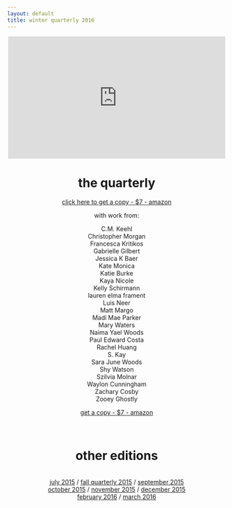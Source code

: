 ```yaml
---
layout: default
title: winter quarterly 2016
---
```

<div align="center">
    <iframe src="https://player.vimeo.com/video/152604296" width="500" height="281" frameborder="0" webkitallowfullscreen mozallowfullscreen allowfullscreen></iframe> 
    <p><h1>the quarterly</h1></p>
    <a href="http://amzn.com/1522952233">click here to get a copy - $7 - amazon</a>
    <p align="center">with work from:</p>
    <p>C.M. Keehl</br>
    Christopher Morgan</br>
    Francesca Kritikos</br>
    Gabrielle Gilbert</br>
    Jessica K Baer</br>
    Kate Monica</br>
    Katie Burke</br>
    Kaya Nicole</br>
    Kelly Schirmann</br>
    lauren elma frament</br>
    Luis Neer</br>
    Matt Margo</br>
    Madi Mae Parker</br>
    Mary Waters</br>
    Naima Yael Woods</br>
    Paul Edward Costa</br>
    Rachel Huang</br>
    S. Kay</br>
    Sara June Woods</br>
    Shy Watson</br>
    Szilvia Molnar</br>
    Waylon Cunningham</br>
    Zachary Cosby</br>
    Zooey Ghostly</br></p>
    <a href="http://amzn.com/1522952233">get a copy - $7 - amazon</a>
    </br></br></br>
    <h1><a class = "ts">other editions</a></h1></br>
    <a href="../july2015/">july 2015</a> / <a href="../fall2015/">fall quarterly 2015</a> / <a href="../september2015/">september 2015</a> <br> <a href="../october2015/">october 2015</a> / <a href="../november2015/">november 2015</a> / <a href="../december2015/">december 2015</a> <br> <a href="../february2016/">february 2016</a> / <a href="../march2016">march 2016</a>
</div>